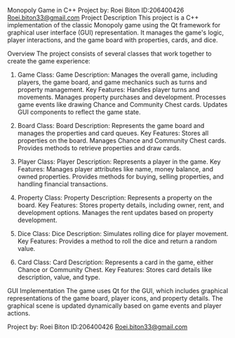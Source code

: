 Monopoly Game in C++ 
Project by: Roei Biton ID:206400426 Roei.biton33@gmail.com
Project Description
This project is a C++ implementation of the classic Monopoly game using the Qt framework for graphical user interface (GUI) representation.
It manages the game's logic, player interactions, and the game board with properties, cards, and dice.

Overview
The project consists of several classes that work together to create the game experience:

1. Game Class: Game
Description: Manages the overall game, including players, the game board, and game mechanics such as turns and property management.
Key Features:
Handles player turns and movements.
Manages property purchases and development.
Processes game events like drawing Chance and Community Chest cards.
Updates GUI components to reflect the game state.

3. Board Class: Board
Description: Represents the game board and manages the properties and card queues.
Key Features:
Stores all properties on the board.
Manages Chance and Community Chest cards.
Provides methods to retrieve properties and draw cards.

5. Player Class: Player
Description: Represents a player in the game.
Key Features:
Manages player attributes like name, money balance, and owned properties.
Provides methods for buying, selling properties, and handling financial transactions.

7. Property Class: Property
Description: Represents a property on the board.
Key Features:
Stores property details, including owner, rent, and development options.
Manages the rent updates based on property development.

9. Dice Class: Dice
Description: Simulates rolling dice for player movement.
Key Features:
Provides a method to roll the dice and return a random value.

11. Card Class: Card
Description: Represents a card in the game, either Chance or Community Chest.
Key Features:
Stores card details like description, value, and type.

GUI Implementation
The game uses Qt for the GUI, which includes graphical representations of the game board, player icons, and property details.
The graphical scene is updated dynamically based on game events and player actions.


Project by: Roei Biton ID:206400426 Roei.biton33@gmail.com

